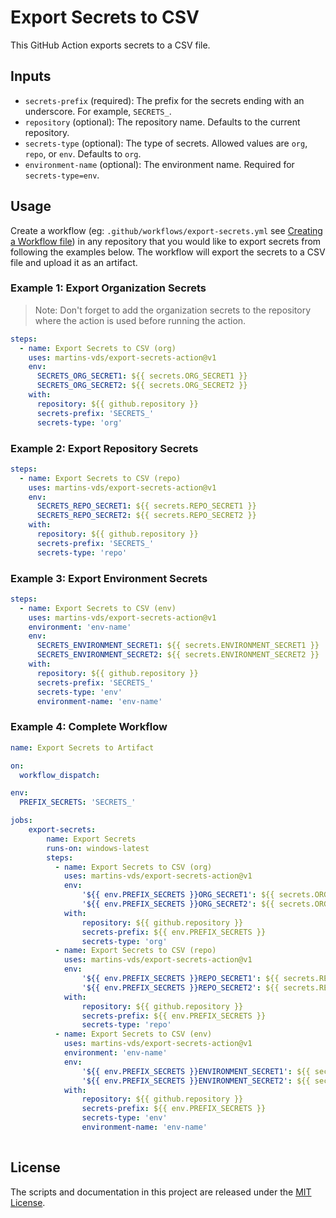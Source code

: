 # Export Secrets to CSV

This GitHub Action exports secrets to a CSV file.

## Inputs

- `secrets-prefix` (required): The prefix for the secrets ending with an underscore. For example, `SECRETS_`.
- `repository` (optional): The repository name. Defaults to the current repository.
- `secrets-type` (optional): The type of secrets. Allowed values are `org`, `repo`, or `env`. Defaults to `org`.
- `environment-name` (optional): The environment name. Required for `secrets-type=env`.

## Usage

Create a workflow (eg: `.github/workflows/export-secrets.yml` see [Creating a Workflow file](https://help.github.com/en/articles/configuring-a-workflow#creating-a-workflow-file)) in any repository that you would like to export secrets from following the examples below. The workflow will export the secrets to a CSV file and upload it as an artifact.

### Example 1: Export Organization Secrets

> Note: Don't forget to add the organization secrets to the repository where the action is used before running the action.

```yaml
steps:
  - name: Export Secrets to CSV (org)
    uses: martins-vds/export-secrets-action@v1
    env:
      SECRETS_ORG_SECRET1: ${{ secrets.ORG_SECRET1 }}
      SECRETS_ORG_SECRET2: ${{ secrets.ORG_SECRET2 }}
    with:
      repository: ${{ github.repository }}
      secrets-prefix: 'SECRETS_'
      secrets-type: 'org'
```

### Example 2: Export Repository Secrets

```yaml
steps:
  - name: Export Secrets to CSV (repo)
    uses: martins-vds/export-secrets-action@v1
    env:
      SECRETS_REPO_SECRET1: ${{ secrets.REPO_SECRET1 }}
      SECRETS_REPO_SECRET2: ${{ secrets.REPO_SECRET2 }}    
    with:
      repository: ${{ github.repository }}
      secrets-prefix: 'SECRETS_'
      secrets-type: 'repo'
```

### Example 3: Export Environment Secrets

```yaml
steps:
  - name: Export Secrets to CSV (env)
    uses: martins-vds/export-secrets-action@v1
    environment: 'env-name'
    env:
      SECRETS_ENVIRONMENT_SECRET1: ${{ secrets.ENVIRONMENT_SECRET1 }}
      SECRETS_ENVIRONMENT_SECRET2: ${{ secrets.ENVIRONMENT_SECRET2 }}
    with:
      repository: ${{ github.repository }}
      secrets-prefix: 'SECRETS_'
      secrets-type: 'env'
      environment-name: 'env-name'
```

### Example 4: Complete Workflow

```yaml
name: Export Secrets to Artifact

on:
  workflow_dispatch:

env:
  PREFIX_SECRETS: 'SECRETS_'

jobs:
    export-secrets:
        name: Export Secrets
        runs-on: windows-latest  
        steps:
          - name: Export Secrets to CSV (org)
            uses: martins-vds/export-secrets-action@v1
            env:
                '${{ env.PREFIX_SECRETS }}ORG_SECRET1': ${{ secrets.ORG_SECRET1 }}
                '${{ env.PREFIX_SECRETS }}ORG_SECRET2': ${{ secrets.ORG_SECRET2 }}
            with:
                repository: ${{ github.repository }}
                secrets-prefix: ${{ env.PREFIX_SECRETS }}
                secrets-type: 'org'
          - name: Export Secrets to CSV (repo)
            uses: martins-vds/export-secrets-action@v1
            env:
                '${{ env.PREFIX_SECRETS }}REPO_SECRET1': ${{ secrets.REPO_SECRET1 }}
                '${{ env.PREFIX_SECRETS }}REPO_SECRET2': ${{ secrets.REPO_SECRET2 }}    
            with:
                repository: ${{ github.repository }}
                secrets-prefix: ${{ env.PREFIX_SECRETS }}
                secrets-type: 'repo'
          - name: Export Secrets to CSV (env)
            uses: martins-vds/export-secrets-action@v1
            environment: 'env-name'
            env:
                '${{ env.PREFIX_SECRETS }}ENVIRONMENT_SECRET1': ${{ secrets.ENVIRONMENT_SECRET1 }}
                '${{ env.PREFIX_SECRETS }}ENVIRONMENT_SECRET2': ${{ secrets.ENVIRONMENT_SECRET2 }}
            with:
                repository: ${{ github.repository }}
                secrets-prefix: ${{ env.PREFIX_SECRETS }}
                secrets-type: 'env'
                environment-name: 'env-name'
            
```

## License

The scripts and documentation in this project are released under the [MIT License](LICENSE).
